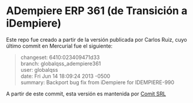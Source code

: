 # ADempiere ERP 361 (de Transición a iDempiere)

Este repo fue creado a partir de la versión publicada por Carlos Ruiz, cuyo último commit en Mercurial fue el siguiente:

> changeset:   6410:023409471d33</br>
> branch:      globalqss_adempiere361</br>
> user:        globalqss</br>
> date:        Fri Jun 14 18:09:24 2013 -0500</br>
> summary:     Backport bug fix from iDempiere for IDEMPIERE-990</br>

A partir de este commit, esta versión es mantenida por [Comit SRL](http://www.comit.com.ar)
